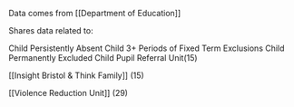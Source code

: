 Data comes from [[Department of Education]]

Shares data related to:

Child Persistently Absent
Child 3+ Periods of Fixed Term Exclusions
Child Permanently Excluded
Child Pupil Referral Unit(15)

[[Insight Bristol & Think Family]] (15)

[[Violence Reduction Unit]] (29)